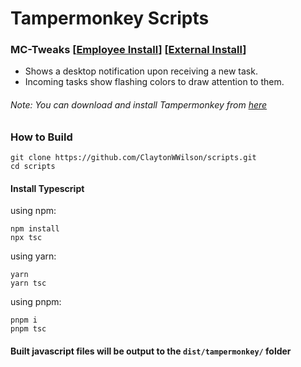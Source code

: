 # Tampermonkey Scripts

### MC-Tweaks [[Employee Install](https://drive.corp.amazon.com/view/eclawils@/public/scripts/central-ops/mc-tweaks/releases/mc-tweaks.user.js?download=true)] [[External Install](https://github.com/ClaytonWWilson/scripts/releases/latest/download/mc-tweaks.user.js)]

- Shows a desktop notification upon receiving a new task.
- Incoming tasks show flashing colors to draw attention to them.

###### Note: You can download and install Tampermonkey from [here](https://www.tampermonkey.net/index.php)

### How to Build

```
git clone https://github.com/ClaytonWWilson/scripts.git
cd scripts
```

#### Install Typescript

using npm:

```
npm install
npx tsc
```

using yarn:

```
yarn
yarn tsc
```

using pnpm:

```
pnpm i
pnpm tsc
```

#### Built javascript files will be output to the `dist/tampermonkey/` folder
